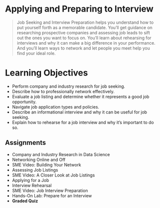 # Applying and Preparing to Interview
> Job Seeking and Interview Preparation helps you understand how to put yourself forth as a memorable candidate. You’ll get guidance on researching prospective companies and assessing job leads to sift out the ones you want to focus on. You’ll learn about rehearsing for interviews and why it can make a big difference in your performance. And you’ll learn ways to network and let people you meet help you find your ideal role.
# Learning Objectives
- Perform company and industry research for job seeking.
- Describe how to professionally network effectively.
- Evaluate a job listing and determine whether it represents a good job opportunity.
- Navigate job application types and policies.
- Describe an informational interview and why it can be useful for job seeking.
- Explain how to rehearse for a job interview and why it’s important to do so.
## Assignments
- Company and Industry Research in Data Science
- Networking Online and Off
- SME Video: Building Your Network
- Assessing Job Listings
- SME Video: A Closer Look at Job Listings
- Applying for a Job
- Interview Rehearsal
- SME Video: Job Interview Preparation
- Hands-On Lab: Prepare for an Interview
- **Graded Quiz**
